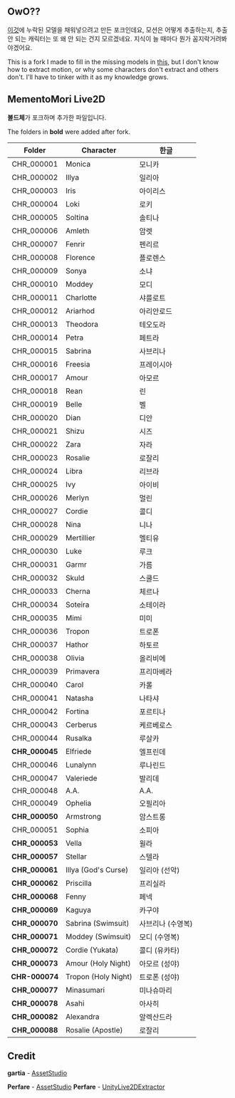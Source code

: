 ## OwO??
[이것](https://github.com/SerenityS/memo_live2d)에 누락된 모델을 채워넣으려고 만든 포크인데요, 모션은 어떻게 추출하는지, 추출 안 되는 캐릭터는 또 왜 안 되는 건지 모르겠네요. 지식이 늘 때마다 뭔가 꼼지락거려봐야겠어요.

This is a fork I made to fill in the missing models in [this](https://github.com/SerenityS/memo_live2d), but I don't know how to extract motion, or why some characters don't extract and others don't. I'll have to tinker with it as my knowledge grows.

## MementoMori Live2D
**볼드체**가 포크하며 추가한 파일입니다.

The folders in **bold** were added after fork.

|Folder|Character|한글|
|:---:|---|---|
|CHR_000001|Monica|모니카|
|CHR_000002|Illya|일리아|
|CHR_000003|Iris|아이리스|
|CHR_000004|Loki|로키|
|CHR_000005|Soltina|솔티나|
|CHR_000006|Amleth|암렛|
|CHR_000007|Fenrir|펜리르|
|CHR_000008|Florence|플로렌스|
|CHR_000009|Sonya|소냐|
|CHR_000010|Moddey|모디|
|CHR_000011|Charlotte|샤를로트|
|CHR_000012|Ariarhod|아리안로드|
|CHR_000013|Theodora|테오도라|
|CHR_000014|Petra|페트라|
|CHR_000015|Sabrina|사브리나|
|CHR_000016|Freesia|프레이시아|
|CHR_000017|Amour|아모르|
|CHR_000018|Rean|린|
|CHR_000019|Belle|벨|
|CHR_000020|Dian|디안|
|CHR_000021|Shizu|시즈|
|CHR_000022|Zara|자라|
|CHR_000023|Rosalie|로잘리|
|CHR_000024|Libra|리브라|
|CHR_000025|Ivy|아이비|
|CHR_000026|Merlyn|멀린|
|CHR_000027|Cordie|콜디|
|CHR_000028|Nina|니나|
|CHR_000029|Mertillier|멜티유|
|CHR_000030|Luke|루크|
|CHR_000031|Garmr|가름|
|CHR_000032|Skuld|스쿨드|
|CHR_000033|Cherna|체르나|
|CHR_000034|Soteira|소테이라|
|CHR_000035|Mimi|미미|
|CHR_000036|Tropon|트로폰|
|CHR_000037|Hathor|하토르|
|CHR_000038|Olivia|올리비에|
|CHR_000039|Primavera|프리마베라|
|CHR_000040|Carol|카롤|
|CHR_000041|Natasha|나타샤|
|CHR_000042|Fortina|포르티나|
|CHR_000043|Cerberus|케르베로스|
|CHR_000044|Rusalka|루살카|
|**CHR_000045**|Elfriede|엘프린데|
|CHR_000046|Lunalynn|루나린드|
|CHR_000047|Valeriede|발리데|
|CHR_000048|A.A.|A.A.|
|CHR_000049|Ophelia|오필리아|
|**CHR_000050**|Armstrong|암스트롱|
|CHR_000051|Sophia|소피아|
|**CHR_000053**|Vella|윌라|
|**CHR_000057**|Stellar|스텔라|
|**CHR_000061**|Illya (God's Curse)|일리아 (선악)|
|**CHR_000062**|Priscilla|프리실라|
|**CHR_000068**|Fenny|페넥|
|**CHR_000069**|Kaguya|카구야|
|**CHR_000070**|Sabrina (Swimsuit)|사브리나 (수영복)|
|**CHR_000071**|Moddey (Swimsuit)|모디 (수영복)|
|**CHR_000072**|Cordie (Yukata)|콜디 (유카타)|
|**CHR_000073**|Amour (Holy Night)|아모르 (성야)|
|**CHR-000074**|Tropon (Holy Night)|트로폰 (성야)
|**CHR_000077**|Minasumari|미나슈마리|
|**CHR_000078**|Asahi|아사히|
|**CHR_000082**|Alexandra|알렉산드라|
|**CHR_000088**|Rosalie (Apostle)|로잘리|

## Credit
**gartia** - [AssetStudio](https://github.com/gartia/AssetStudio-splitbundle)

**Perfare** - [AssetStudio](https://github.com/Perfare/AssetStudio)
**Perfare** - [UnityLive2DExtractor](https://github.com/Perfare/UnityLive2DExtractor)
